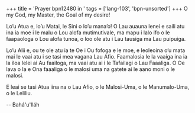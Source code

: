+++
title = 'Prayer bpn12480 in '
tags = ['lang-103', 'bpn-unsorted']
+++
O my God, my Master, the Goal of my desire!

Lo’u Atua e, lo’u Matai, le Sini o lo’u mana’o! O Lau auauna lenei e saili atu ina ia moe i le malu o Lou alofa mutimutivale, ma mapu i lalo ifo o le faapaologa o Lou alofa tunoa, o loo ole atu i Lau tausiga ma Lau puipuiga.

Lo’u Alii e, ou te ole atu ia te Oe i Ou fofoga e le moe, e leoleoina o’u mata mai le vaai atu i se tasi mea vagana Lau Afio. Faamalosia le la vaaiga ina ia la iloa lelei ai Au faailoga, ma vaai atu ai i le Tafailagi o Lau Faaaliga. O Oe lava o Ia e Ona faaaliga o le malosi uma na gatete ai le aano moni o le malosi.

E leai se tasi Atua iina na o Lau Afio, o le Malosi-Uma, o le Manumalo-Uma, o le Leliliu.

-- Bahá'u'lláh
